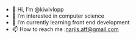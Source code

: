 - 👋 Hi, I’m @kiwivlopp
- 👀 I’m interested in computer science
- 🌱 I’m currently learning front end development
- 📫 How to reach me :narjis.aff@gmail.com

<!---
kiwivlopp/kiwivlopp is a ✨ special ✨ repository because its `README.md` (this file) appears on your GitHub profile.
You can click the Preview link to take a look at your changes.
--->
